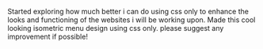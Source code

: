 Started exploring how much better i can do using css only to enhance the looks and functioning of the websites i will be working upon. Made this cool looking isometric menu design using css only. please suggest any improvement if possible!
